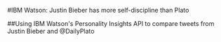 #IBM Watson: Justin Bieber has more self-discipline than Plato

##Using IBM Watson's Personality Insights API to compare tweets from Justin Bieber and @DailyPlato
